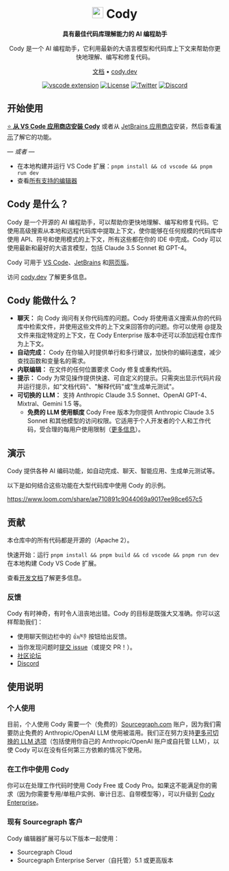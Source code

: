 <div align=center>

# <img src="https://storage.googleapis.com/sourcegraph-assets/cody/20230417/logomark-default.svg" width="26"> Cody

**具有最佳代码库理解能力的 AI 编程助手**

Cody 是一个 AI 编程助手，它利用最新的大语言模型和代码库上下文来帮助你更快地理解、编写和修复代码。

[文档](https://sourcegraph.com/docs/cody) • [cody.dev](https://about.sourcegraph.com/cody?utm_source=github.com&utm_medium=referral)

[![vscode extension](https://img.shields.io/vscode-marketplace/v/sourcegraph.cody-ai.svg?label=vscode%20ext)](https://marketplace.visualstudio.com/items?itemName=sourcegraph.cody-ai)
[![License](https://img.shields.io/badge/License-Apache_2.0-blue.svg)](https://opensource.org/licenses/Apache-2.0)
[![Twitter](https://img.shields.io/twitter/follow/sourcegraph.svg?label=Follow%20%40Sourcegraph&style=social)](https://twitter.com/sourcegraph)
[![Discord](https://dcbadge.vercel.app/api/server/s2qDtYGnAE?style=flat)](https://discord.gg/s2qDtYGnAE)

</div>

## 开始使用

[⭐ **从 VS Code 应用商店安装 Cody**](https://marketplace.visualstudio.com/items?itemName=sourcegraph.cody-ai) 或者从 [JetBrains 应用商店](https://plugins.jetbrains.com/plugin/9682-cody-ai-by-sourcegraph)安装，然后查看[演示](#演示)了解它的功能。

_&mdash; 或者 &mdash;_

- 在本地构建并运行 VS Code 扩展：`pnpm install && cd vscode && pnpm run dev`
- 查看[所有支持的编辑器](https://sourcegraph.com/docs/cody/clients)

## Cody 是什么？

Cody 是一个开源的 AI 编程助手，可以帮助你更快地理解、编写和修复代码。它使用高级搜索从本地和远程代码库中提取上下文，使你能够在任何规模的代码库中使用 API、符号和使用模式的上下文，所有这些都在你的 IDE 中完成。Cody 可以使用最新和最好的大语言模型，包括 Claude 3.5 Sonnet 和 GPT-4。

Cody 可用于 [VS Code](https://marketplace.visualstudio.com/items?itemName=sourcegraph.cody-ai)、[JetBrains](https://plugins.jetbrains.com/plugin/9682-cody-ai-by-sourcegraph) 和[网页版](https://sourcegraph.com/cody/chat)。

访问 [cody.dev](https://about.sourcegraph.com/cody?utm_source=github.com&utm_medium=referral) 了解更多信息。

## Cody 能做什么？

- **聊天：** 向 Cody 询问有关你代码库的问题。Cody 将使用语义搜索从你的代码库中检索文件，并使用这些文件的上下文来回答你的问题。你可以使用 @提及文件来指定特定的上下文，在 Cody Enterprise 版本中还可以添加远程仓库作为上下文。
- **自动完成：** Cody 在你输入时提供单行和多行建议，加快你的编码速度，减少查找函数和变量名的需求。
- **内联编辑：** 在文件的任何位置要求 Cody 修复或重构代码。
- **提示：** Cody 为常见操作提供快速、可自定义的提示。只需突出显示代码片段并运行提示，如"文档代码"、"解释代码"或"生成单元测试"。
- **可切换的 LLM：** 支持 Anthropic Claude 3.5 Sonnet、OpenAI GPT-4、Mixtral、Gemini 1.5 等。
  - **免费的 LLM 使用额度** Cody Free 版本为你提供 Anthropic Claude 3.5 Sonnet 和其他模型的访问权限。它适用于个人开发者的个人和工作代码，受合理的每用户使用限制（[更多信息](#使用说明)）。

## 演示

Cody 提供各种 AI 编码功能，如自动完成、聊天、智能应用、生成单元测试等。

以下是如何结合这些功能在大型代码库中使用 Cody 的示例。

https://www.loom.com/share/ae710891c9044069a9017ee98ce657c5

## 贡献

本仓库中的所有代码都是开源的（Apache 2）。

快速开始：运行 `pnpm install && pnpm build && cd vscode && pnpm run dev` 在本地构建 Cody VS Code 扩展。

查看[开发文档](doc/dev/index.md)了解更多信息。

### 反馈

Cody 有时神奇，有时令人沮丧地出错。Cody 的目标是既强大又准确。你可以这样帮助我们：

- 使用聊天侧边栏中的 <kbd>👍</kbd>/<kbd>👎</kbd> 按钮给出反馈。
- 当你发现问题时[提交 issue](https://github.com/sourcegraph/cody/issues)（或提交 PR！）。
- [社区论坛](https://community.sourcegraph.com/)
- [Discord](https://discord.gg/s2qDtYGnAE)

## 使用说明

### 个人使用

目前，个人使用 Cody 需要一个（免费的）[Sourcegraph.com](https://sourcegraph.com/?utm_source=github.com&utm_medium=referral) 账户，因为我们需要防止免费的 Anthropic/OpenAI LLM 使用被滥用。我们正在努力支持[更多可切换的 LLM 选项](https://sourcegraph.com/docs/cody/faq#can-i-use-my-own-api-keys)（包括使用你自己的 Anthropic/OpenAI 账户或自托管 LLM），以使 Cody 可以在没有任何第三方依赖的情况下使用。

### 在工作中使用 Cody

你可以在处理工作代码时使用 Cody Free 或 Cody Pro。如果这不能满足你的需求（因为你需要专用/单租户实例、审计日志、自带模型等），可以升级到 [Cody Enterprise](https://sourcegraph.com/pricing)。

### 现有 Sourcegraph 客户

Cody 编辑器扩展可与以下版本一起使用：

- Sourcegraph Cloud
- Sourcegraph Enterprise Server（自托管）5.1 或更高版本
